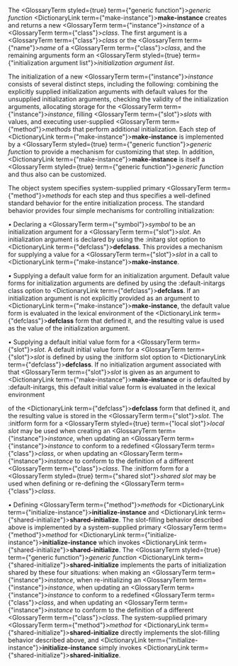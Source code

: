  



The <GlossaryTerm styled={true} term={"generic function"}><i>generic function</i></GlossaryTerm> <DictionaryLink  term={"make-instance"}><b>make-instance</b></DictionaryLink> creates and returns a new <GlossaryTerm  term={"instance"}><i>instance</i></GlossaryTerm> of a <GlossaryTerm  term={"class"}><i>class</i></GlossaryTerm>. The first argument is a <GlossaryTerm  term={"class"}><i>class</i></GlossaryTerm> or the <GlossaryTerm  term={"name"}><i>name</i></GlossaryTerm> of a <GlossaryTerm  term={"class"}><i>class</i></GlossaryTerm>, and the remaining arguments form an <GlossaryTerm styled={true} term={"initialization argument list"}><i>initialization argument list</i></GlossaryTerm>. 



The initialization of a new <GlossaryTerm  term={"instance"}><i>instance</i></GlossaryTerm> consists of several distinct steps, including the following: combining the explicitly supplied initialization arguments with default values for the unsupplied initialization arguments, checking the validity of the initialization arguments, allocating storage for the <GlossaryTerm  term={"instance"}><i>instance</i></GlossaryTerm>, filling <GlossaryTerm  term={"slot"}><i>slots</i></GlossaryTerm> with values, and executing user-supplied <GlossaryTerm  term={"method"}><i>methods</i></GlossaryTerm> that perform additional initialization. Each step of <DictionaryLink  term={"make-instance"}><b>make-instance</b></DictionaryLink> is implemented by a <GlossaryTerm styled={true} term={"generic function"}><i>generic function</i></GlossaryTerm> to provide a mechanism for customizing that step. In addition, <DictionaryLink  term={"make-instance"}><b>make-instance</b></DictionaryLink> is itself a <GlossaryTerm styled={true} term={"generic function"}><i>generic function</i></GlossaryTerm> and thus also can be customized. 



The object system specifies system-supplied primary <GlossaryTerm  term={"method"}><i>methods</i></GlossaryTerm> for each step and thus specifies a well-defined standard behavior for the entire initialization process. The standard behavior provides four simple mechanisms for controlling initialization: 



*•* Declaring a <GlossaryTerm  term={"symbol"}><i>symbol</i></GlossaryTerm> to be an initialization argument for a <GlossaryTerm  term={"slot"}><i>slot</i></GlossaryTerm>. An initialization argument is declared by using the :initarg slot option to <DictionaryLink  term={"defclass"}><b>defclass</b></DictionaryLink>. This provides a mechanism for supplying a value for a <GlossaryTerm  term={"slot"}><i>slot</i></GlossaryTerm> in a call to <DictionaryLink  term={"make-instance"}><b>make-instance</b></DictionaryLink>. 



*•* Supplying a default value form for an initialization argument. Default value forms for initialization arguments are defined by using the :default-initargs class option to <DictionaryLink  term={"defclass"}><b>defclass</b></DictionaryLink>. If an initialization argument is not explicitly provided as an argument to <DictionaryLink  term={"make-instance"}><b>make-instance</b></DictionaryLink>, the default value form is evaluated in the lexical environment of the <DictionaryLink  term={"defclass"}><b>defclass</b></DictionaryLink> form that defined it, and the resulting value is used as the value of the initialization argument. 



*•* Supplying a default initial value form for a <GlossaryTerm  term={"slot"}><i>slot</i></GlossaryTerm>. A default initial value form for a <GlossaryTerm  term={"slot"}><i>slot</i></GlossaryTerm> is defined by using the :initform slot option to <DictionaryLink  term={"defclass"}><b>defclass</b></DictionaryLink>. If no initialization argument associated with that <GlossaryTerm  term={"slot"}><i>slot</i></GlossaryTerm> is given as an argument to <DictionaryLink  term={"make-instance"}><b>make-instance</b></DictionaryLink> or is defaulted by :default-initargs, this default initial value form is evaluated in the lexical environment 



of the <DictionaryLink  term={"defclass"}><b>defclass</b></DictionaryLink> form that defined it, and the resulting value is stored in the <GlossaryTerm  term={"slot"}><i>slot</i></GlossaryTerm>. The :initform form for a <GlossaryTerm styled={true} term={"local slot"}><i>local slot</i></GlossaryTerm> may be used when creating an <GlossaryTerm  term={"instance"}><i>instance</i></GlossaryTerm>, when updating an <GlossaryTerm  term={"instance"}><i>instance</i></GlossaryTerm> to conform to a redefined <GlossaryTerm  term={"class"}><i>class</i></GlossaryTerm>, or when updating an <GlossaryTerm  term={"instance"}><i>instance</i></GlossaryTerm> to conform to the definition of a different <GlossaryTerm  term={"class"}><i>class</i></GlossaryTerm>. The :initform form for a <GlossaryTerm styled={true} term={"shared slot"}><i>shared slot</i></GlossaryTerm> may be used when defining or re-defining the <GlossaryTerm  term={"class"}><i>class</i></GlossaryTerm>. 



*•* Defining <GlossaryTerm  term={"method"}><i>methods</i></GlossaryTerm> for <DictionaryLink  term={"initialize-instance"}><b>initialize-instance</b></DictionaryLink> and <DictionaryLink  term={"shared-initialize"}><b>shared-initialize</b></DictionaryLink>. The slot-filling behavior described above is implemented by a system-supplied primary <GlossaryTerm  term={"method"}><i>method</i></GlossaryTerm> for <DictionaryLink  term={"initialize-instance"}><b>initialize-instance</b></DictionaryLink> which invokes <DictionaryLink  term={"shared-initialize"}><b>shared-initialize</b></DictionaryLink>. The <GlossaryTerm styled={true} term={"generic function"}><i>generic function</i></GlossaryTerm> <DictionaryLink  term={"shared-initialize"}><b>shared-initialize</b></DictionaryLink> implements the parts of initialization shared by these four situations: when making an <GlossaryTerm  term={"instance"}><i>instance</i></GlossaryTerm>, when re-initializing an <GlossaryTerm  term={"instance"}><i>instance</i></GlossaryTerm>, when updating an <GlossaryTerm  term={"instance"}><i>instance</i></GlossaryTerm> to conform to a redefined <GlossaryTerm  term={"class"}><i>class</i></GlossaryTerm>, and when updating an <GlossaryTerm  term={"instance"}><i>instance</i></GlossaryTerm> to conform to the definition of a different <GlossaryTerm  term={"class"}><i>class</i></GlossaryTerm>. The system-supplied primary <GlossaryTerm  term={"method"}><i>method</i></GlossaryTerm> for <DictionaryLink  term={"shared-initialize"}><b>shared-initialize</b></DictionaryLink> directly implements the slot-filling behavior described above, and <DictionaryLink  term={"initialize-instance"}><b>initialize-instance</b></DictionaryLink> simply invokes <DictionaryLink  term={"shared-initialize"}><b>shared-initialize</b></DictionaryLink>. 







 



 



